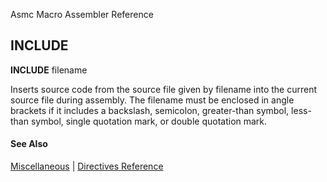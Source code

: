 Asmc Macro Assembler Reference

## INCLUDE

**INCLUDE** filename

Inserts source code from the source file given by filename into the current source file during assembly. The filename must be enclosed in angle brackets if it includes a backslash, semicolon, greater-than symbol, less-than symbol, single quotation mark, or double quotation mark.

#### See Also

[Miscellaneous](miscellaneous.md) | [Directives Reference](readme.md)
